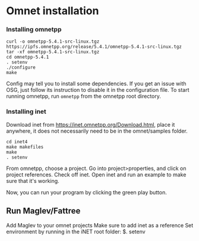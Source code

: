 # Omnet installation

### Installing omnetpp
```
curl -o omnetpp-5.4.1-src-linux.tgz https://ipfs.omnetpp.org/release/5.4.1/omnetpp-5.4.1-src-linux.tgz
tar -xf omnetpp-5.4.1-src-linux.tgz
cd omnetpp-5.4.1
. setenv
./configure
make
```
Config may tell you to install some dependencies. If you get an issue with OSG, just follow its instruction to disable it in the configuration file. To start running omnetpp, run `omnetpp` from the omnetpp root directory.

### Installing inet
Download inet from https://inet.omnetpp.org/Download.html, place it anywhere, it does not necessarily need to be in the omnet/samples folder.
```
cd inet4
make makefiles
make
. setenv
```
From omnetpp, choose a project. Go into project>properties, and click on project references. Check off inet. Open inet and run an example to make sure that it's working.

Now, you can run your program by clicking the green play button.


## Run Maglev/Fattree
Add Maglev to your omnet projects
Make sure to add inet as a reference
Set environment by running in the iNET root folder:
$. setenv 
